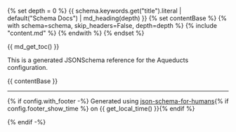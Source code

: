{% set depth = 0 %}
{{ schema.keywords.get("title").literal | default("Schema Docs") | md_heading(depth) }}
{% set contentBase %}
{% with schema=schema, skip_headers=False, depth=depth %}
    {% include "content.md" %}
{% endwith %}
{% endset %}

{{ md_get_toc() }}

This is a generated JSONSchema reference for the Aqueducts configuration.

{{ contentBase }}

----------------------------------------------------------------------------------------------------------------------------
{% if config.with_footer -%}
Generated using [json-schema-for-humans](https://github.com/coveooss/json-schema-for-humans){% if config.footer_show_time %} on {{ get_local_time() }}{% endif %}

{% endif -%}
